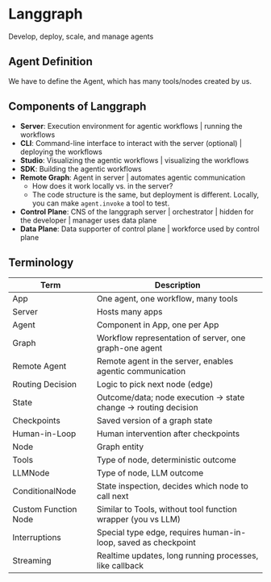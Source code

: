 # Langgraph

Develop, deploy, scale, and manage agents

## Agent Definition

We have to define the Agent, which has many tools/nodes created by us.

## Components of Langgraph

- **Server**: Execution environment for agentic workflows | running the workflows
- **CLI**: Command-line interface to interact with the server (optional) | deploying the workflows
- **Studio**: Visualizing the agentic workflows | visualizing the workflows
- **SDK**: Building the agentic workflows
- **Remote Graph**: Agent in server | automates agentic communication
	- How does it work locally vs. in the server?
	- The code structure is the same, but deployment is different. Locally, you can make `agent.invoke` a tool to test.
- **Control Plane**: CNS of the langgraph server | orchestrator | hidden for the developer | manager uses data plane
- **Data Plane**: Data supporter of control plane | workforce used by control plane

## Terminology

| Term                  | Description                                                      |
|-----------------------|------------------------------------------------------------------|
| App                   | One agent, one workflow, many tools                              |
| Server                | Hosts many apps                                                  |
| Agent                 | Component in App, one per App                                    |
| Graph                 | Workflow representation of server, one graph-one agent           |
| Remote Agent          | Remote agent in the server, enables agentic communication        |
| Routing Decision      | Logic to pick next node (edge)                                   |
| State                 | Outcome/data; node execution → state change → routing decision   |
| Checkpoints           | Saved version of a graph state                                   |
| Human-in-Loop         | Human intervention after checkpoints                             |
| Node                  | Graph entity                                                     |
| Tools                 | Type of node, deterministic outcome                             |
| LLMNode               | Type of node, LLM outcome                                        |
| ConditionalNode       | State inspection, decides which node to call next                |
| Custom Function Node  | Similar to Tools, without tool function wrapper (you vs LLM)     |
| Interruptions         | Special type edge, requires human-in-loop, saved as checkpoint   |
| Streaming             | Realtime updates, long running processes, like callback          |
